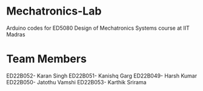 # Mechatronics-Lab
Arduino codes for ED5080 Design of Mechatronics Systems course at IIT Madras

# Team Members
ED22B052- Karan Singh
ED22B051- Kanishq Garg
ED22B049- Harsh Kumar
ED22B050- Jatothu Vamshi
ED22B053- Karthik Srirama

